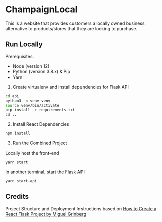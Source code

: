# ChampaignLocal

This is a website that provides customers a locally owned business alternative to products/stores that they are looking to purchase.

## Run Locally

Prerequisites:

* Node (version 12)
* Python (version 3.8.x) & Pip
* Yarn

1. Create virtualenv and install dependencies for Flask API

```sh
cd api
python3 -m venv venv
source venv/bin/activate
pip install -r requirements.txt
cd ..
```

2. Install React Dependencies

```sh
npm install
```

3. Run the Combined Project

Locally host the front-end

```sh
yarn start
```

In another terminal, start the Flask API

```sh
yarn start-api
```

## Credits

Project Structure and Deployment Instructions based on [How to Create a React Flask Project by Miguel Grinberg](https://blog.miguelgrinberg.com/post/how-to-create-a-react--flask-project)

